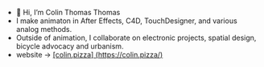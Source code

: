 - 👋 Hi, I’m Colin Thomas Thomas
- I make animaton in After Effects, C4D, TouchDesigner, and various analog methods.
- Outside of animation, I collaborate on electronic projects, spatial design, bicycle advocacy and urbanism.
- website -> [[colin.pizza] (https://colin.pizza/)](https://colin.pizza/)

<!---
Colin-Thomas-Thomas/Colin-Thomas-Thomas is a ✨ special ✨ repository because its `README.md` (this file) appears on your GitHub profile.
You can click the Preview link to take a look at your changes.
--->
